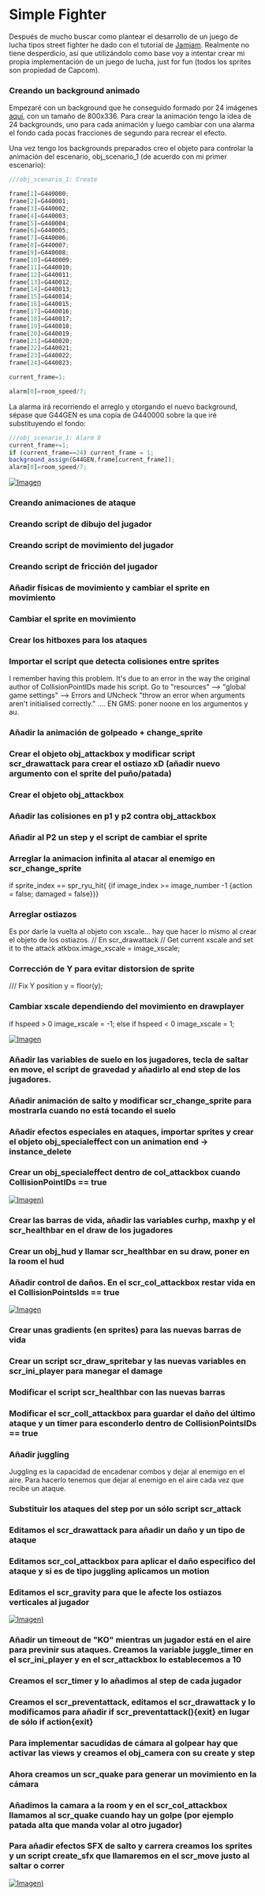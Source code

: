# Simple Fighter

Después de mucho buscar como plantear el desarrollo de un juego de lucha tipos street fighter he dado con el tutorial de [Jamjam](http://jamjamtutorials.blogspot.ca/2012/08/making-your-first-2d-fighter.html). Realmente no tiene desperdicio, así que utilizándolo como base voy a intentar crear mi propia implementación de un juego de lucha, just for fun (todos los sprites son propiedad de Capcom).

### Creando un background animado

Empezaré con un background que he conseguido formado por 24 imágenes [aquí](http://twistedsifter.com/2013/05/animated-gifs-of-fighting-game-backgrounds/), con un tamaño de 800x336. Para crear la animación tengo la idea de 24 backgrounds, uno para cada animación y luego cambiar con una alarma el fondo cada pocas fracciones de segundo para recrear el efecto. 

Una vez tengo los backgrounds preparados creo el objeto para controlar la animación del escenario, obj_scenario_1 (de acuerdo con mi primer escenario):

```javascript
///obj_scenario_1: Create

frame[1]=G440000;
frame[2]=G440001;
frame[3]=G440002;
frame[4]=G440003;
frame[5]=G440004;
frame[6]=G440005;
frame[7]=G440006;
frame[8]=G440007;
frame[9]=G440008;
frame[10]=G440009;
frame[11]=G440010;
frame[12]=G440011;
frame[13]=G440012;
frame[14]=G440013;
frame[15]=G440014;
frame[16]=G440015;
frame[17]=G440016;
frame[18]=G440017;
frame[19]=G440018;
frame[20]=G440019;
frame[21]=G440020;
frame[22]=G440021;
frame[23]=G440022;
frame[24]=G440023;

current_frame=1;

alarm[0]=room_speed/7;
```

La alarma irá recorriendo el arreglo y otorgando el nuevo background, sépase que G44GEN es una copia de G440000 sobre la que iré substituyendo el fondo:

```javascript
///obj_scenario_1: Alarm 0
current_frame+=1;
if (current_frame==24) current_frame = 1;
background_assign(G44GEN,frame[current_frame]);
alarm[0]=room_speed/7;
```

[![Imagen](https://github.com/hcosta/referencia-gml/raw/master/aprendizaje/avanzados/25_simple_fighter.gmx/docs/img1.png)](https://github.com/hcosta/referencia-gml/raw/master/aprendizaje/avanzados/25_simple_fighter.gmx/docs/img1.png)

### Creando animaciones de ataque

### Creando script de dibujo del jugador

### Creando script de movimiento del jugador

### Creando script de fricción del jugador

### Añadir físicas de movimiento y cambiar el sprite en movimiento

### Cambiar el sprite en movimiento

### Crear los hitboxes para los ataques

### Importar el script que detecta colisiones entre sprites
I remember having this problem. It's due to an error in the way the original author of CollisionPointIDs made his script. Go to "resources" --> "global game settings" --> Errors and UNcheck "throw an error when arguments aren't initialised correctly." .... EN GMS: poner noone en los argumentos y au.

### Añadir la animación de golpeado + change_sprite

### Crear el objeto obj_attackbox y modificar script scr_drawattack para crear el ostiazo xD (añadir nuevo argumento con el sprite del puño/patada)

### Crear el objeto obj_attackbox

### Añadir las colisiones en p1 y p2 contra obj_attackbox

### Añadir al P2 un step y el script de cambiar el sprite

### Arreglar la animacion infinita al atacar al enemigo en scr_change_sprite
if sprite_index == spr_ryu_hit{
     {if image_index >= image_number -1
            {action = false; damaged = false}}}

### Arreglar ostiazos
Es por darle la vuelta al objeto con xscale... hay que hacer lo mismo al crear el objeto de los ostiazos.
// En scr_drawattack
// Get current xscale and set it to the attack 
atkbox.image_xscale = image_xscale;

### Corrección de Y para evitar distorsion de sprite
/// Fix Y position
y = floor(y);

### Cambiar xscale dependiendo del movimiento en drawplayer
if hspeed > 0 image_xscale = -1;
else if hspeed < 0  image_xscale = 1;

[![Imagen](https://github.com/hcosta/referencia-gml/raw/master/aprendizaje/avanzados/25_simple_fighter.gmx/docs/img10.png)](https://github.com/hcosta/referencia-gml/raw/master/aprendizaje/avanzados/25_simple_fighter.gmx/docs/img10.png)

### Añadir las variables de suelo en los jugadores, tecla de saltar en move, el script de gravedad y añadirlo al end step de los jugadores.

### Añadir animación de salto y modificar scr_change_sprite para mostrarla cuando no está tocando el suelo

### Añadir efectos especiales en ataques, importar sprites y crear el objeto obj_specialeffect con un animation end -> instance_delete

### Crear un obj_specialeffect dentro de col_attackbox cuando CollisionPointIDs == true

[![Imagen](https://github.com/hcosta/referencia-gml/raw/master/aprendizaje/avanzados/25_simple_fighter.gmx/docs/anim1.gif))](https://github.com/hcosta/referencia-gml/raw/master/aprendizaje/avanzados/25_simple_fighter.gmx/docs/anim1.gif)

### Crear las barras de vida, añadir las variables curhp, maxhp y el scr_healthbar en el draw de los jugadores

### Crear un obj_hud y llamar scr_healthbar en su draw, poner en la room el hud

### Añadir control de daños. En el scr_col_attackbox restar vida en el CollisionPointsIds == true

[![Imagen](https://github.com/hcosta/referencia-gml/raw/master/aprendizaje/avanzados/25_simple_fighter.gmx/docs/img11.png)](https://github.com/hcosta/referencia-gml/raw/master/aprendizaje/avanzados/25_simple_fighter.gmx/docs/img11.png)

### Crear unas gradients (en sprites) para las nuevas barras de vida

### Crear un script scr_draw_spritebar y las nuevas variables en scr_ini_player para manegar el damage

### Modificar el script scr_healthbar con las nuevas barras

### Modificar el scr_coll_attackbox para guardar el daño del último ataque y un timer para esconderlo dentro de CollisionPointsIDs == true

### Añadir juggling
Juggling es la capacidad de encadenar combos y dejar al enemigo en el aire. Para hacerlo tenemos que dejar al enemigo en el aire cada vez que recibe un ataque.

### Substituir los ataques del step por un sólo script scr_attack

### Editamos el scr_drawattack para añadir un daño y un tipo de ataque

### Editamos scr_col_attackbox para aplicar el daño especifico del ataque y si es de tipo juggling aplicamos un motion

### Editamos el scr_gravity para que le afecte los ostiazos verticales al jugador

[![Imagen](https://github.com/hcosta/referencia-gml/raw/master/aprendizaje/avanzados/25_simple_fighter.gmx/docs/anim2.gif))](https://github.com/hcosta/referencia-gml/raw/master/aprendizaje/avanzados/25_simple_fighter.gmx/docs/anim2.gif)

### Añadir un timeout de "KO" mientras un jugador está en el aire para previnir sus ataques. Creamos la variable juggle_timer en el scr_ini_player y en el scr_attackbox lo establecemos a 10

### Creamos el scr_timer y lo añadimos al step de cada jugador

### Creamos el scr_preventattack, editamos el scr_drawattack y lo modificamos para añadir if scr_preventattack(){exit} en lugar de sólo if action{exit}

### Para implementar sacudidas de cámara al golpear hay que activar las views y creamos el obj_camera con su create y step

### Ahora creamos un scr_quake para generar un movimiento en la cámara

### Añadimos la camara a la room y en el scr_col_attackbox llamamos al scr_quake cuando hay un golpe (por ejemplo patada alta que manda volar al otro jugador)

### Para añadir efectos SFX de salto y carrera creamos los sprites y un script create_sfx que llamaremos en el scr_move justo al saltar o correr

[![Imagen](https://github.com/hcosta/referencia-gml/raw/master/aprendizaje/avanzados/25_simple_fighter.gmx/docs/anim3.gif))](https://github.com/hcosta/referencia-gml/raw/master/aprendizaje/avanzados/25_simple_fighter.gmx/docs/anim3.gif)










